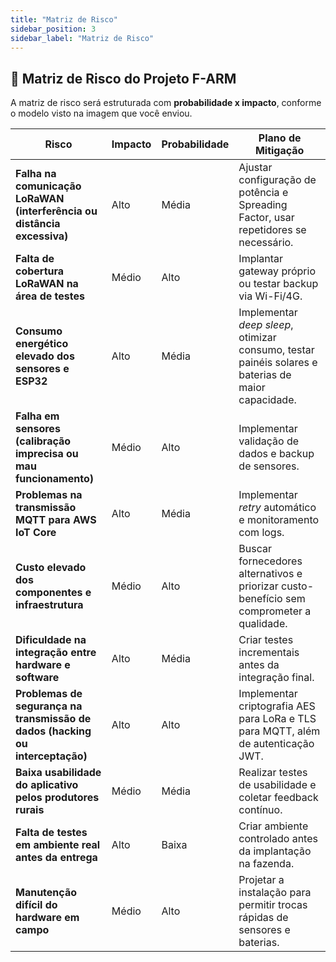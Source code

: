 ```yaml
---
title: "Matriz de Risco"
sidebar_position: 3
sidebar_label: "Matriz de Risco"
---
```


## 🛑 **Matriz de Risco do Projeto F-ARM**
A matriz de risco será estruturada com **probabilidade x impacto**, conforme o modelo visto na imagem que você enviou.

| **Risco** | **Impacto** | **Probabilidade** | **Plano de Mitigação** |
|-----------|------------|------------------|----------------------|
| **Falha na comunicação LoRaWAN (interferência ou distância excessiva)** | Alto | Média | Ajustar configuração de potência e Spreading Factor, usar repetidores se necessário. |
| **Falta de cobertura LoRaWAN na área de testes** | Médio | Alto | Implantar gateway próprio ou testar backup via Wi-Fi/4G. |
| **Consumo energético elevado dos sensores e ESP32** | Alto | Média | Implementar *deep sleep*, otimizar consumo, testar painéis solares e baterias de maior capacidade. |
| **Falha em sensores (calibração imprecisa ou mau funcionamento)** | Médio | Alto | Implementar validação de dados e backup de sensores. |
| **Problemas na transmissão MQTT para AWS IoT Core** | Alto | Média | Implementar *retry* automático e monitoramento com logs. |
| **Custo elevado dos componentes e infraestrutura** | Médio | Alto | Buscar fornecedores alternativos e priorizar custo-benefício sem comprometer a qualidade. |
| **Dificuldade na integração entre hardware e software** | Alto | Média | Criar testes incrementais antes da integração final. |
| **Problemas de segurança na transmissão de dados (hacking ou interceptação)** | Alto | Alto | Implementar criptografia AES para LoRa e TLS para MQTT, além de autenticação JWT. |
| **Baixa usabilidade do aplicativo pelos produtores rurais** | Médio | Média | Realizar testes de usabilidade e coletar feedback contínuo. |
| **Falta de testes em ambiente real antes da entrega** | Alto | Baixa | Criar ambiente controlado antes da implantação na fazenda. |
| **Manutenção difícil do hardware em campo** | Médio | Alto | Projetar a instalação para permitir trocas rápidas de sensores e baterias. |
